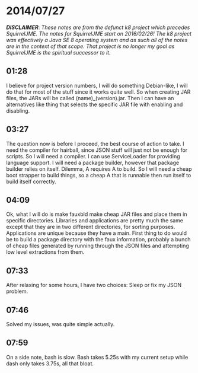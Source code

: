 # 2014/07/27

***DISCLAIMER***: _These notes are from the defunct k8 project which_
_precedes SquirrelJME. The notes for SquirrelJME start on 2016/02/26!_
_The k8 project was effectively a Java SE 8 operating system and as such_
_all of the notes are in the context of that scope. That project is no_
_longer my goal as SquirrelJME is the spiritual successor to it._

## 01:28

I believe for project version numbers, I will do something Debian-like, I will
do that for most of the stuff since it works quite well. So when creating JAR
files, the JARs will be called (name)_(version).jar. Then I can have an
alternatives like thing that selects the specific JAR file with enabling and
disabling.

## 03:27

The question now is before I proceed, the best course of action to take. I
need the compiler for hairball, since JSON stuff will just not be enough for
scripts. So I will need a compiler. I can use ServiceLoader for providing
language support. I will need a package builder, however that package builder
relies on itself. Dilemma, A requires A to build. So I will need a cheap boot
strapper to build things, so a cheap A that is runnable then run itself to
build itself correctly.

## 04:09

Ok, what I will do is make fauxbld make cheap JAR files and place them in
specific directories. Libraries and applications are pretty much the same
except that they are in two different directories, for sorting purposes.
Applications are unique because they have a main. First thing to do would be
to build a package directory with the faux information, probably a bunch of
cheap files generated by running through the JSON files and attempting low
level extractions from them.

## 07:33

After relaxing for some hours, I have two choices: Sleep or fix my JSON
problem.

## 07:46

Solved my issues, was quite simple actually.

## 07:59

On a side note, bash is slow. Bash takes 5.25s with my current setup while
dash only takes 3.75s, all that bloat.

